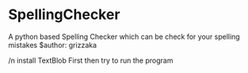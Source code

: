 # SpellingChecker
A python based Spelling Checker which can be check for your spelling mistakes
$author: grizzaka

/n install TextBlob First then try to run the program
